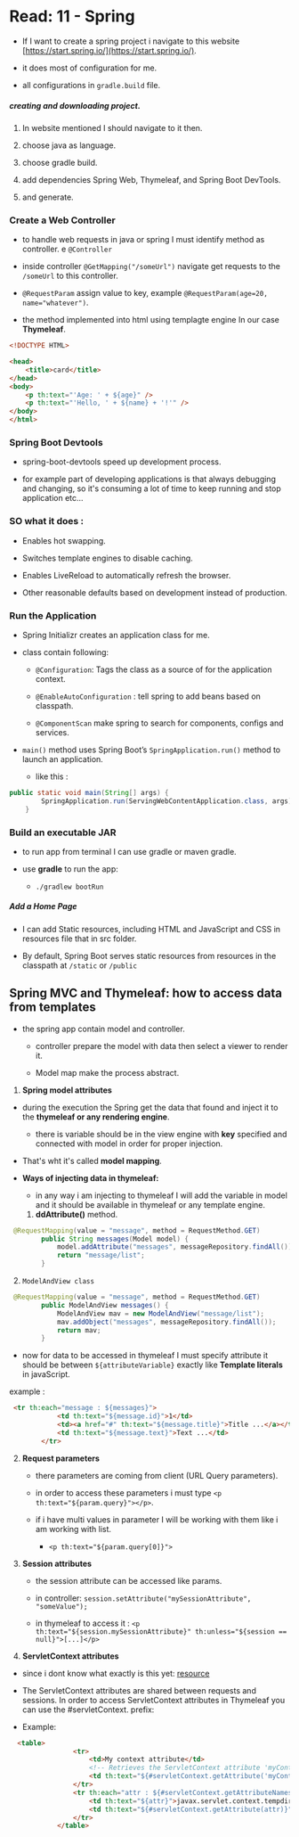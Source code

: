 # Read: 11 - Spring

* If I want to create a spring project i navigate to this website [https://start.spring.io/](https://start.spring.io/).

* it does most of configuration for me.

* all configurations in `gradle.build` file.

##### creating and downloading project.

1. In website mentioned I should navigate to it then.

2. choose java as language.

3. choose gradle build.

4. add dependencies Spring Web, Thymeleaf, and Spring Boot DevTools.

5. and generate.

### Create a Web Controller

* to handle web requests in java or spring I must identify method as controller. e `@Controller`

* inside controller `@GetMapping("/someUrl")` navigate get requests to the `/someUrl` to this controller.

* `@RequestParam` assign value to key, example `@RequestParam(age=20, name="whatever")`.

* the method implemented into html using templagte engine In our case **Thymeleaf**.

```html
<!DOCTYPE HTML>

<head> 
    <title>card</title> 
</head>
<body>
    <p th:text="'Age: ' + ${age}" />
    <p th:text="'Hello, ' + ${name} + '!'" />
</body>
</html>
```

### Spring Boot Devtools 

*  spring-boot-devtools speed up development process.

*  for example part of developing applications is that always debugging and changing, so it's consuming a lot of time to keep running and stop application etc...

### SO what it does :

*  Enables hot swapping.

*  Switches template engines to disable caching.

*  Enables LiveReload to automatically refresh the browser.

*  Other reasonable defaults based on development instead of production.

### Run the Application

* Spring Initializr creates an application class for me.

* class contain following:

  * `@Configuration`: Tags the class as a source of for the application context.

  * `@EnableAutoConfiguration` : tell spring to add beans based on classpath.

  * `@ComponentScan` make spring to search for components, configs and services.

* `main()` method uses Spring Boot’s `SpringApplication.run()` method to launch an application.

  * like this : 

```java
public static void main(String[] args) {
		SpringApplication.run(ServingWebContentApplication.class, args);
	}
```

### Build an executable JAR

* to run app from terminal I can use gradle or maven gradle.

* use **gradle** to run the app:

  * `./gradlew bootRun`
  
##### Add a Home Page

* I can add Static resources, including HTML and JavaScript and CSS in resources file that in src folder.

* By default, Spring Boot serves static resources from resources in the classpath at `/static` or `/public`

## Spring MVC and Thymeleaf: how to access data from templates

* the spring app contain model and controller.

  * controller prepare the model with data then select a viewer to render it.

  * Model map make the process abstract.

1. **Spring model attributes**

* during the execution the Spring get the data that found and inject it to the **thymeleaf or any rendering engine**.

  * there is variable should be in the view engine with **key** specified and connected with model in order for proper injection.

* That's wht it's called **model mapping**.

* **Ways of injecting data in thymeleaf:**

  * in any way i am injecting to thymeleaf I will add the variable in model and it should be available in thymeleaf or any template engine.

  1. **ddAttribute()** method.

```java
 @RequestMapping(value = "message", method = RequestMethod.GET)
        public String messages(Model model) {
            model.addAttribute("messages", messageRepository.findAll());
            return "message/list";
        }
```

2. `ModelAndView class`

```java
 @RequestMapping(value = "message", method = RequestMethod.GET)
        public ModelAndView messages() {
            ModelAndView mav = new ModelAndView("message/list");
            mav.addObject("messages", messageRepository.findAll());
            return mav;
        }
```



* now for data to be accessed in thymeleaf I must specify attribute  it should be between `${attributeVariable}` exactly like **Template literals** in javaScript.

example :

```html
 <tr th:each="message : ${messages}">
            <td th:text="${message.id}">1</td>
            <td><a href="#" th:text="${message.title}">Title ...</a></td>
            <td th:text="${message.text}">Text ...</td>
        </tr>
```

2. **Request parameters**

   * there parameters are coming from client (URL Query parameters).

   * in order to access these parameters i must type `<p th:text="${param.query}"></p>`.

   * if i have multi values in parameter I will be working with them like i am working with list.

     * `<p th:text="${param.query[0]}">`

3. **Session attributes**

   * the session attribute can be accessed like params.

   * in controller: `session.setAttribute("mySessionAttribute", "someValue");`

   * in thymeleaf to access it : `<p th:text="${session.mySessionAttribute}" th:unless="${session == null}">[...]</p>`

4. **ServletContext attributes**

 * since i dont know what exactly is this yet: [resource](https://www.thymeleaf.org/doc/articles/springmvcaccessdata.html)

* The ServletContext attributes are shared between requests and sessions. In order to access ServletContext attributes in Thymeleaf you can use the #servletContext. prefix: 

* Example:

```html
  <table>
                <tr>
                    <td>My context attribute</td>
                    <!-- Retrieves the ServletContext attribute 'myContextAttribute' -->
                    <td th:text="${#servletContext.getAttribute('myContextAttribute')}">42</td>
                </tr>
                <tr th:each="attr : ${#servletContext.getAttributeNames()}">
                    <td th:text="${attr}">javax.servlet.context.tempdir</td>
                    <td th:text="${#servletContext.getAttribute(attr)}">/tmp</td>
                </tr>
            </table>
```
